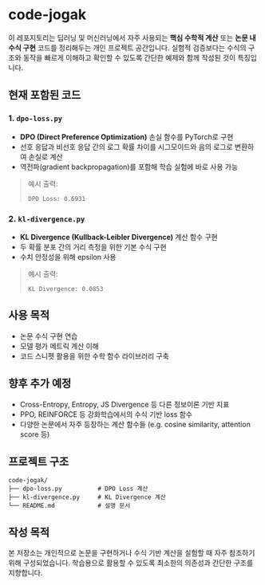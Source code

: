 # code-jogak

이 레포지토리는 딥러닝 및 머신러닝에서 자주 사용되는 **핵심 수학적 계산** 또는 **논문 내 수식 구현** 코드를 정리해두는 개인 프로젝트 공간입니다. 실험적 검증보다는 수식의 구조와 동작을 빠르게 이해하고 확인할 수 있도록 간단한 예제와 함께 작성된 것이 특징입니다.


## 현재 포함된 코드

### 1. `dpo-loss.py`
- **DPO (Direct Preference Optimization)** 손실 함수를 PyTorch로 구현
- 선호 응답과 비선호 응답 간의 로그 확률 차이를 시그모이드와 음의 로그로 변환하여 손실로 계산
- 역전파(gradient backpropagation)를 포함해 학습 실험에 바로 사용 가능

> 예시 출력:
> ```
> DPO Loss: 0.6931
> ```


### 2. `kl-divergence.py`
- **KL Divergence (Kullback-Leibler Divergence)** 계산 함수 구현
- 두 확률 분포 간의 거리 측정을 위한 기본 수식 구현
- 수치 안정성을 위해 epsilon 사용

> 예시 출력:
> ```
> KL Divergence: 0.0853
> ```


## 사용 목적
- 논문 수식 구현 연습
- 모델 평가 메트릭 계산 이해
- 코드 스니펫 활용을 위한 수학 함수 라이브러리 구축


## 향후 추가 예정
- Cross-Entropy, Entropy, JS Divergence 등 다른 정보이론 기반 지표
- PPO, REINFORCE 등 강화학습에서의 수식 기반 loss 함수
- 다양한 논문에서 자주 등장하는 계산 함수들 (e.g. cosine similarity, attention score 등)


## 프로젝트 구조
```
code-jogak/
├── dpo-loss.py          # DPO Loss 계산
├── kl-divergence.py     # KL Divergence 계산
└── README.md            # 설명 문서
```


## 작성 목적
본 저장소는 개인적으로 논문을 구현하거나 수식 기반 계산을 실험할 때 자주 참조하기 위해 구성되었습니다. 학습용으로 활용할 수 있도록 최소한의 의존성과 간단한 구조를 지향합니다.


